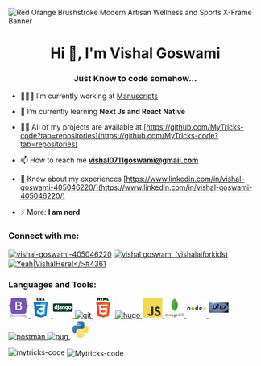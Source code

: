 ![Red Orange Brushstroke Modern Artisan Wellness and Sports X-Frame Banner](https://user-images.githubusercontent.com/87699253/146637948-b31c3bf4-bf4c-4dcc-a4c6-5f1babe0d807.gif)

<h1 align="center">Hi 👋, I'm Vishal Goswami</h1>
<h3 align="center">Just Know to code somehow...</h3>

- 👷🏻‍♀️ I’m currently working at [Manuscripts](https://www.manuscripts.tech)

- 🌱 I’m currently learning **Next Js and React Native**

- 👨‍💻 All of my projects are available at [https://github.com/MyTricks-code?tab=repositories](https://github.com/MyTricks-code?tab=repositories)

- 📫 How to reach me **vishal0711goswami@gmail.com**

- 📄 Know about my experiences [https://www.linkedin.com/in/vishal-goswami-405046220/](https://www.linkedin.com/in/vishal-goswami-405046220/)

- ⚡ More: **I am nerd**
<h3 align="left">Connect with me:</h3>
<p align="left">
<a href="https://linkedin.com/in/vishal-goswami-405046220" target="blank"><img align="center" src="https://raw.githubusercontent.com/rahuldkjain/github-profile-readme-generator/master/src/images/icons/Social/linked-in-alt.svg" alt="vishal-goswami-405046220" height="30" width="40" /></a>
<a href="https://www.hackerrank.com/vishalaiforkids" target="blank"><img align="center" src="https://raw.githubusercontent.com/rahuldkjain/github-profile-readme-generator/master/src/images/icons/Social/hackerrank.svg" alt="vishal goswami (vishalaiforkids)" height="30" width="40" /></a>
<a href="https://discord.gg/Yeah|VishalHere!</>#4361" target="blank"><img align="center" src="https://raw.githubusercontent.com/rahuldkjain/github-profile-readme-generator/master/src/images/icons/Social/discord.svg" alt="Yeah|VishalHere!</>#4361" height="30" width="40" /></a>
</p>

<h3 align="left">Languages and Tools:</h3>
<p align="left"> <a href="https://getbootstrap.com" target="_blank" rel="noreferrer"> <img src="https://raw.githubusercontent.com/devicons/devicon/master/icons/bootstrap/bootstrap-plain-wordmark.svg" alt="bootstrap" width="40" height="40"/> </a> <a href="https://www.w3schools.com/css/" target="_blank" rel="noreferrer"> <img src="https://raw.githubusercontent.com/devicons/devicon/master/icons/css3/css3-original-wordmark.svg" alt="css3" width="40" height="40"/> </a> <a href="https://www.djangoproject.com/" target="_blank" rel="noreferrer"> <img src="https://raw.githubusercontent.com/devicons/devicon/master/icons/django/django-original.svg" alt="django" width="40" height="40"/> </a> <a href="https://git-scm.com/" target="_blank" rel="noreferrer"> <img src="https://www.vectorlogo.zone/logos/git-scm/git-scm-icon.svg" alt="git" width="40" height="40"/> </a> <a href="https://www.w3.org/html/" target="_blank" rel="noreferrer"> <img src="https://raw.githubusercontent.com/devicons/devicon/master/icons/html5/html5-original-wordmark.svg" alt="html5" width="40" height="40"/> </a> <a href="https://gohugo.io/" target="_blank" rel="noreferrer"> <img src="https://api.iconify.design/logos-hugo.svg" alt="hugo" width="40" height="40"/> </a> <a href="https://developer.mozilla.org/en-US/docs/Web/JavaScript" target="_blank" rel="noreferrer"> <img src="https://raw.githubusercontent.com/devicons/devicon/master/icons/javascript/javascript-original.svg" alt="javascript" width="40" height="40"/> </a> <a href="https://www.mongodb.com/" target="_blank" rel="noreferrer"> <img src="https://raw.githubusercontent.com/devicons/devicon/master/icons/mongodb/mongodb-original-wordmark.svg" alt="mongodb" width="40" height="40"/> </a> <a href="https://nodejs.org" target="_blank" rel="noreferrer"> <img src="https://raw.githubusercontent.com/devicons/devicon/master/icons/nodejs/nodejs-original-wordmark.svg" alt="nodejs" width="40" height="40"/> </a> <a href="https://www.php.net" target="_blank" rel="noreferrer"> <img src="https://raw.githubusercontent.com/devicons/devicon/master/icons/php/php-original.svg" alt="php" width="40" height="40"/> </a> <a href="https://postman.com" target="_blank" rel="noreferrer"> <img src="https://www.vectorlogo.zone/logos/getpostman/getpostman-icon.svg" alt="postman" width="40" height="40"/> </a> <a href="https://pugjs.org" target="_blank" rel="noreferrer"> <img src="https://cdn.worldvectorlogo.com/logos/pug.svg" alt="pug" width="40" height="40"/> </a> <a href="https://www.python.org" target="_blank" rel="noreferrer"> <img src="https://raw.githubusercontent.com/devicons/devicon/master/icons/python/python-original.svg" alt="python" width="40" height="40"/> </a> </p>

<p><img align="left" src="https://github-readme-stats.vercel.app/api/top-langs?username=mytricks-code&show_icons=true&locale=en&layout=compact" alt="mytricks-code" /></p>
<p>&nbsp;<img align="center" src="https://github-readme-stats.vercel.app/api?username=mytricks-code&show_icons=true&locale=en" alt="Mytricks-code" /></p>

<!-- <p><img align="center" src="https://github-readme-streak-stats.herokuapp.com/?user=vishalgosw&" alt="vishalgoswami-ind" /></p> -->


